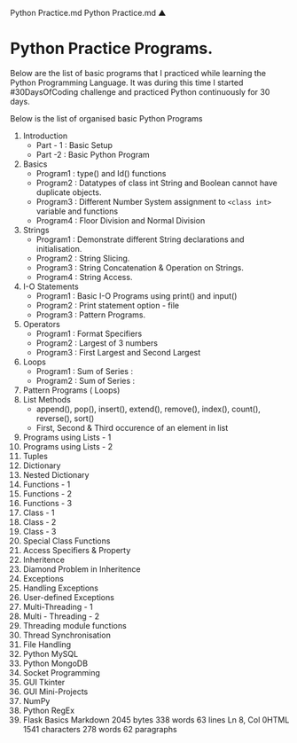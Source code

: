 Python Practice.md
Python Practice.md
▲
# Python Practice Programs.
Below are the list of basic programs that I practiced while learning the Python Programming Language. It was during this time I started #30DaysOfCoding challenge and practiced Python continuously for 30 days.

Below is the list of organised basic Python Programs
1. Introduction
	* Part - 1 : Basic Setup
	* Part -2 : Basic Python Program
2. Basics
	* Program1 : type() and Id() functions
	* Program2 : Datatypes of class int String and Boolean cannot have duplicate objects.
	* Program3 :  Different Number System assignment to  ```<class int>``` variable and functions
	* Program4 :  Floor Division and Normal Division
3. Strings
	* Program1 : Demonstrate different String declarations and initialisation.
	* Program2 : String Slicing.
	* Program3 : String Concatenation & Operation on Strings.
	* Program4 : String Access.
4. I-O Statements
	* Program1 : Basic I-O Programs using print() and input()
	* Program2 : Print statement option - file 
	* Program3 :  Pattern Programs.
5. Operators
	* Program1 : Format Specifiers
	* Program2 : Largest of 3 numbers
	* Program3 : First Largest and Second Largest
6. Loops
	* Program1 : Sum of Series : 
	* Program2 : Sum of Series :  
7.  Pattern Programs ( Loops)
8. List Methods
	*  append(), pop(), insert(), extend(), remove(), index(), count(), reverse(), sort()
	* First, Second & Third occurence of an element in list
9. Programs using Lists - 1
10. Programs using Lists - 2
11. Tuples
12. Dictionary
13. Nested Dictionary
14. Functions - 1
15. Functions - 2
16. Functions - 3
17. Class - 1
18. Class - 2
19. Class - 3
20. Special Class Functions
21. Access Specifiers & Property
22. Inheritence
23. Diamond Problem in Inheritence
24. Exceptions
25. Handling Exceptions
26. User-defined Exceptions
27. Multi-Threading - 1
28. Multi - Threading - 2
29. Threading module functions
30. Thread Synchronisation
31. File Handling
32. Python MySQL
33. Python MongoDB
34. Socket Programming
35. GUI Tkinter
36. GUI Mini-Projects
37. NumPy
38. Python RegEx
39. Flask Basics
Markdown 2045 bytes 338 words 63 lines Ln 8, Col 0HTML 1541 characters 278 words 62 paragraphs
